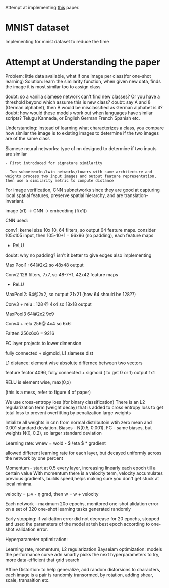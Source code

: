 Attempt at implementing [this](https://www.cs.cmu.edu/~rsalakhu/papers/oneshot1.pdf) paper.

# MNIST dataset

Implementing for mnist dataset to reduce the time


# Attempt at Understanding the paper


Problem: little data available, what if one image per class(for one-shot learning)
Solution: learn the similarity function, when given new data, finds the image it is most similar too to assign class

doubt: so a vanilla siamese network can't find new classes? Or you have a threshold beyond which assume this is new class?
doubt: say A and ß (German alphabet), then B would be misclassified as German alphabet is it?
doubt: how would these models work out when languages have similar scripts? Telugu Kannada, or English German French Spanish etc.

Understanding: instead of learning what characterizes a class, you compare how similar the image is to existing images to determine if the two images are of the same class

Siamese neural networks: type of nn designed to determine if two inputs are similar

    - First introduced for signature similarity

    - Two subnetworks/twin networks/towers with same architecture and weights process two input images and output feature representation, then use a similarity metric to compute distance

For image verification, CNN subnetworks since they are good at capturing local spatial features, preserve spatial hierarchy, and are translation-invariant.

image (x1) -> CNN -> embedding (f(x1))

CNN used:

conv1: kernel size 10x 10, 64 filters, so output 64 feature maps.
consider 105x105 input, then 105-10+1 = 96x96 (no padding), each feature maps
+ ReLU

doubt: why no padding? isn't it better to give edges also implementing

Max Pool1 : 64@2x2 so 48x48 output

Conv2 128 filters, 7x7, so 48-7+1, 42x42 feature maps
+ ReLU

MaxPool2: 64@2x2, so output 21x21 (how 64 should be 128??)

Conv3 + relu : 128 @ 4x4 so 18x18 output

MaxPool3 64@2x2 9x9

Conv4 + relu 256@ 4x4 so 6x6

Faltten 256x6x6 = 9216

FC layer projects to lower dimension


fully connected + sigmoid, L1 siamese dist 

L1 distance: element wise absolute differnce between two vectors


feature fector 4096,
fully connected + sigmoid ( to get 0 or 1)
output 1x1

RELU is element wise, max(0,x)

(this is a mess, refer to figure 4 of paper)

We use cross-entropy loss (for binary classification)
There is an L2 regularization term (weight decay) that is added to cross entropy loss to get total loss to prevent overfitting by penalization large weights

Intialize all weights in cnn from normal distributoin wtih zero mean and 0.001 standard deviation. Biases - N(0.5, 0.001). 
FC - same biases, but weights N(0, 0.2), so larger standard
deviation

Learning rate: wnew = wold - $ \eta $ * gradient

allowed different learning rate for each layer, but decayed uniformly across the network by one percent

Momentum - start at 0.5 every layer, increasing linearly each epoch till a certain value
With momentum there is a velocity term, velocity accumulates previous gradients, builds speed,helps making sure you don't get stuck at local minima.

velocity = μ·v - η·grad, then w = w + velocity

Each network - maximum 20o epochs, monitored one-shot  alidation error on a set of 320 one-shot learning tasks generated randomly 

Early stopping: if validation error did not decrease for 20 epochs, stopped and used the parameters of the model at teh best epoch according to one-shot validation error.

Hyperparameter optimization:

Learning rate, momentum, L2 regularization
Bayseiam optimization: models the performance curve adn smartly picks the next hyperparameters to try, more data-efficient that grid search

Affine Distortion: to help generalize, add random distorsions to characters, each image is a pair is randomly transormed, by rotation, adding shear, scale, transaltion etc.

